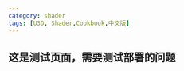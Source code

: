 ```yaml
---
category: shader
tags: [U3D, Shader,Cookbook,中文版]
---
```


这是测试页面，需要测试部署的问题
---------------------------------